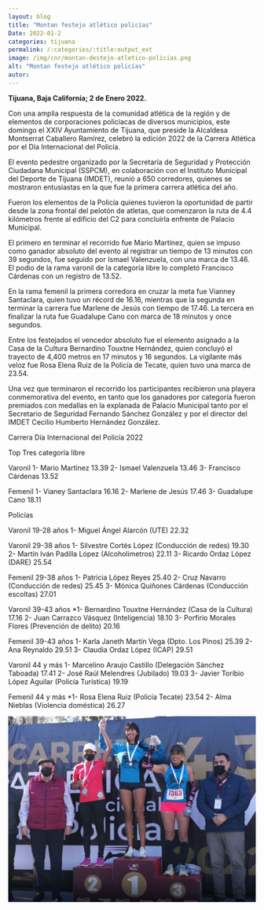 ```yaml
---
layout: blog
title: "Montan festejo atlético policías"
Date: 2022-01-2
categories: tijuana
permalink: /:categories/:title:output_ext
image: /img/cnr/montan-destejo-atletico-policias.png
alt: "Montan festejo atlético policías"
autor:
---
```


**Tijuana, Baja California; 2 de Enero 2022.** 

Con una amplia respuesta de la comunidad atlética de la región y de elementos de corporaciones policiacas de diversos municipios, este domingo el XXIV Ayuntamiento de Tijuana, que preside la Alcaldesa Montserrat Caballero Ramírez, celebró la edición 2022 de la Carrera Atlética por el Día Internacional del Policía.

El evento pedestre organizado por la Secretaría de Seguridad y Protección Ciudadana Municipal (SSPCM), en colaboración con el Instituto Municipal del Deporte de Tijuana (IMDET), reunió a 650 corredores, quienes se mostraron entusiastas en la que fue la primera carrera atlética del año.

Fueron los elementos de la Policía quienes tuvieron la oportunidad de partir desde la zona frontal del pelotón de atletas, que comenzaron la ruta de 4.4 kilómetros frente al edificio del C2 para concluirla enfrente de Palacio Municipal.

El primero en terminar el recorrido fue Mario Martínez, quien se impuso como ganador absoluto del evento al registrar un tiempo de 13 minutos con 39 segundos, fue seguido por Ismael Valenzuela, con una marca de 13.46. El podio de la rama varonil de la categoría libre lo completó Francisco Cárdenas con un registro de 13.52.

En la rama femenil la primera corredora en cruzar la meta fue Vianney Santaclara, quien tuvo un récord de 16.16, mientras que la segunda en terminar la carrera fue Marlene de Jesús con tiempo de 17.46. La tercera en finalizar la ruta fue Guadalupe Cano con marca de 18 minutos y once segundos.

Entre los festejados el vencedor absoluto fue el elemento asignado a la Casa de la Cultura Bernardino Touxtne Hernández, quien concluyó el trayecto de 4,400 metros en 17 minutos y 16 segundos. La vigilante más veloz fue Rosa Elena Ruiz de la Policía de Tecate, quien tuvo una marca de 23.54.

Una vez que terminaron el recorrido los participantes recibieron una playera conmemorativa del evento, en tanto que los ganadores por categoría fueron premiados con medallas en la explanada de Palacio Municipal tanto por el Secretario de Seguridad Fernando Sánchez González y por el director del IMDET Cecilio Humberto Hernández González.

Carrera Día Internacional del Policía 2022

Top Tres categoría libre

Varonil
1- Mario Martínez 13.39
2- Ismael Valenzuela 13.46
3- Francisco Cárdenas 13.52

Femenil
1- Vianey Santaclara 16.16
2- Marlene de Jesús 17.46
3- Guadalupe Cano 18.11

Policías

Varonil 19-28 años
1- Miguel Ángel Alarcón (UTE) 22.32

Varonil 29-38 años
1- Silvestre Cortés López (Conducción de redes) 19.30
2- Martín Iván Padilla López (Alcoholimetros) 22.11
3- Ricardo Ordaz López (DARE) 25.54

Femenil 29-38 años
1- Patricia López Reyes 25.40
2- Cruz Navarro (Conducción de redes) 25.45
3- Mónica Quiñones Cárdenas (Conducción escoltas) 27.01

Varonil 39-43 años
*1- Bernardino Touxtne Hernández (Casa de la Cultura) 17.16
2- Juan Carrazco Vásquez (Inteligencia) 18.10
3- Porfirio Morales Flores (Prevención de delito) 20.16

Femenil 39-43 años
1- Karla Janeth Martín Vega (Dpto. Los Pinos) 25.39
2- Ana Reynaldo 29.51
3- Claudia Ordaz López (ICAP) 29.51

Varonil 44 y más
1- Marcelino Araujo Castillo (Delegación Sánchez Taboada) 17.41
2- José Raúl Melendres (Jubilado) 19.03
3- Javier Toribio López Aguilar (Policía Turística) 19.19

Femenil 44 y más
*1- Rosa Elena Ruiz (Policía Tecate) 23.54
2- Alma Nieblas (Violencia doméstica) 26.27

<div id="carouselExampleSlidesOnly" class="carousel slide" data-ride="carousel">
  <div class="carousel-inner">
    <div class="carousel-item active">
       <img class="d-block w-100" src="/img/cnr/montan-destejo-atletico-policias.png" loading="lazy"  alt="Montan festejo atlético policías">
    </div>
  </div>
</div>
